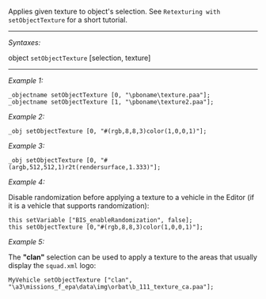 Applies given texture to object's selection. See `Retexturing with setObjectTexture` for a short tutorial.


---
*Syntaxes:*

object `setObjectTexture` [selection, texture]

---
*Example 1:*

```sqf
_objectname setObjectTexture [0, "\pboname\texture.paa"];
_objectname setObjectTexture [1, "\pboname\texture2.paa"];
```

*Example 2:*

```sqf
_obj setObjectTexture [0, "#(rgb,8,8,3)color(1,0,0,1)"];
```

*Example 3:*

```sqf
_obj setObjectTexture [0, "#(argb,512,512,1)r2t(rendersurface,1.333)"];
```

*Example 4:*

Disable randomization before applying a texture to a vehicle in the Editor (if it is a vehicle that supports randomization):

```sqf
this setVariable ["BIS_enableRandomization", false];
this setObjectTexture [0,"#(rgb,8,8,3)color(1,0,0,1)"];
```

*Example 5:*

The **"clan"** selection can be used to apply a texture to the areas that usually display the `squad.xml` logo:

```sqf
MyVehicle setObjectTexture ["clan", "\a3\missions_f_epa\data\img\orbat\b_111_texture_ca.paa"];
```